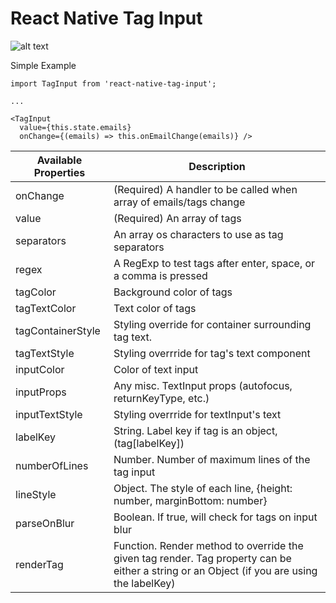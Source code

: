 # React Native Tag Input

![alt text](example.png "Example visual")

Simple Example

```
import TagInput from 'react-native-tag-input';

...

<TagInput
  value={this.state.emails}
  onChange={(emails) => this.onEmailChange(emails)} />
```

| Available Properties | Description |
-----------------------|-----------------
| onChange | (Required) A handler to be called when array of emails/tags change |
| value | (Required) An array of tags |
| separators | An array os characters to use as tag separators |
| regex | A RegExp to test tags after enter, space, or a comma is pressed |
| tagColor | Background color of tags |
| tagTextColor | Text color of tags |
| tagContainerStyle | Styling override for container surrounding tag text. |
| tagTextStyle | Styling overrride for tag's text component |
| inputColor | Color of text input |
| inputProps | Any misc. TextInput props (autofocus, returnKeyType, etc.) |
| inputTextStyle | Styling overrride for textInput's text |
| labelKey | String. Label key if tag is an object, (tag[labelKey]) |
| numberOfLines | Number. Number of maximum lines of the tag input |
| lineStyle | Object. The style of each line, {height: number, marginBottom: number} |
| parseOnBlur | Boolean. If true, will check for tags on input blur |
| renderTag | Function. Render method to override the given tag render.  Tag property can be either a string or an Object (if you are using the labelKey) |
